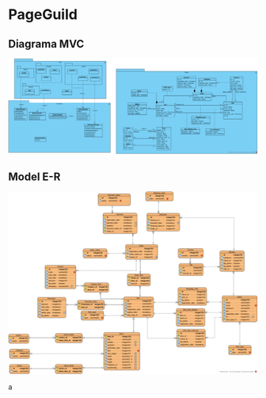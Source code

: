 # PageGuild
## Diagrama MVC
![Diagrama_Classes_MVC](Meta/Imagens/Diagrama_Classes_MVC.png)

## Model E-R
![Modelo_E-R](Meta/Imagens/Modelo_E-R.png)

a